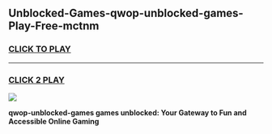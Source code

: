 
## Unblocked-Games-qwop-unblocked-games-Play-Free-mctnm
<h3>
<a href="https://premium76.site?title=qwop-unblocked-games&ref=23A">CLICK TO PLAY</a></h3>
<hr>

<h3>
<a href="https://premium76.site?title=qwop-unblocked-games&ref=23A">CLICK 2 PLAY</a>
  
</h3>

<a href="https://premium76.site?title=qwop-unblocked-games&ref=23A"><img src="https://clearcache.store/games.png"></a>


**qwop-unblocked-games games unblocked: Your Gateway to Fun and Accessible Online Gaming**

